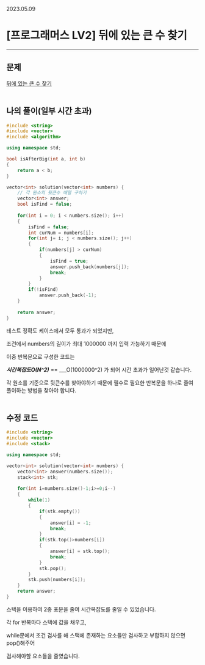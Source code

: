 2023.05.09

# __[프로그래머스 LV2] 뒤에 있는 큰 수 찾기__


----

## __문제__

[뒤에 있는 큰 수 찾기](https://school.programmers.co.kr/learn/courses/30/lessons/154539)<br><Br>

## __나의 풀이__(일부 시간 초과)
```c++
#include <string>
#include <vector>
#include <algorithm>

using namespace std;

bool isAfterBig(int a, int b)
{
    return a < b;
}

vector<int> solution(vector<int> numbers) {
    // 각 원소의 뒷큰수 배열 구하기
    vector<int> answer;
    bool isFind = false;
    
    for(int i = 0; i < numbers.size(); i++)
    {
        isFind = false;
        int curNum = numbers[i];
        for(int j= i; j < numbers.size(); j++)
        {
            if(numbers[j] > curNum)
            {
                isFind = true;
                answer.push_back(numbers[j]);
                break;
            }
        }
        if(!isFind)
            answer.push_back(-1);
    }
    
    return answer;
}
```

테스트 정확도 케이스에서 모두 통과가 되었지만,

조건에서 numbers의 길이가 최대 1000000 까지 입력 가능하기 때문에

이중 반복문으로 구성한 코드는 

___시간복잡도O(N^2)___ == ___O(1000000^2) 가 되어 시간 초과가 일어난것 같습니다.

각 원소를 기준으로 뒷큰수를 찾아야하기 때문에 필수로 필요한 반복문을 하나로 줄여 풀이하는 방법을 찾아야 합니다.<bR><bR>


## __수정 코드__
```C++
#include <string>
#include <vector>
#include <stack>

using namespace std;

vector<int> solution(vector<int> numbers) {
    vector<int> answer(numbers.size());
    stack<int> stk;
    
    for(int i=numbers.size()-1;i>=0;i--)
    {
        while(1)
        {
            if(stk.empty())
            {
                answer[i] = -1;
                break;
            }
            if(stk.top()>numbers[i])
            {
                answer[i] = stk.top();
                break;
            }
            stk.pop();
        }
        stk.push(numbers[i]);
    }
    return answer;
}
```

스택을 이용하여 2중 포문을 줄여 시간복잡도를 줄일 수 있었습니다.

각 for 반복마다 스택에 값을 채우고,

while문에서 조건 검사를 해 스택에 존재하는 요소들만 검사하고 부합하지 않으면 pop()해주어 

검사해야할 요소들을 줄였습니다.